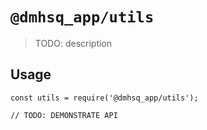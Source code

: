 # `@dmhsq_app/utils`

> TODO: description

## Usage

```
const utils = require('@dmhsq_app/utils');

// TODO: DEMONSTRATE API
```
